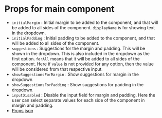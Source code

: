 # Props for main component

- `initialMargin` : Initial margin to be added to the component, and that will be added to all sides of the component. `displayName` is for showing text in the dropdown.
- `initialPadding` : Initial padding to be added to the component, and that will be added to all sides of the component.
- `suggestions` : Suggestions for the margin and padding. This will be shown in the dropdown. This is also included in the dropdown as the first option. `forAll` means that it will be added to all sides of the component. Here if `value` is not provided for any option, then the value will be considered from that respective input.
- `showSuggestionsForMargin` : Show suggestions for margin in the dropdown.
- `showSuggestionsForPadding` : Show suggestions for padding in the dropdown.
- `inputDisabled` : Disable the input field for margin and padding. Here the user can select separate values for each side of the component in margin and padding.
-  [Props.json](./Props.json)